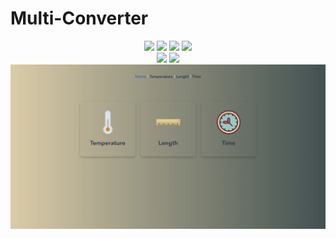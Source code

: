 # Multi-Converter

<p align="center">
<a href="https://multi-converter.vercel.app"><img src="https://img.shields.io/website?url=https%3A%2F%2Fmulti-converter.vercel.app" /></a>
<img src="https://img.shields.io/github/package-json/v/arnonrdp/multi-converter" />
<img src="https://img.shields.io/github/repo-size/arnonrdp/multi-converter" />
<img src="https://img.shields.io/github/commit-activity/m/arnonrdp/multi-converter" />
<br />
<img src="https://img.shields.io/github/package-json/dependency-version/arnonrdp/multi-converter/vue" />
<img src="https://img.shields.io/github/package-json/dependency-version/arnonrdp/multi-converter/vue-router" />

<img src="./public/main.jpg" />
</p>
